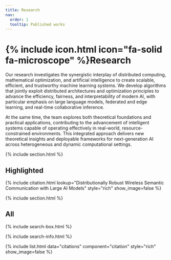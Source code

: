```yaml
---
title: Research
nav:
  order: 1
  tooltip: Published works
---
```


# {% include icon.html icon="fa-solid fa-microscope" %}Research

Our research investigates the synergistic interplay of distributed computing, mathematical optimization, and artificial intelligence to create scalable, efficient, and trustworthy machine learning systems. We develop algorithms that jointly exploit distributed architectures and optimization principles to advance the efficiency, fairness, and interpretability of modern AI, with particular emphasis on large language models, federated and edge learning, and real-time collaborative inference. 

At the same time, the team explores both theoretical foundations and practical applications, contributing to the advancement of intelligent systems capable of operating effectively in real-world, resource-constrained environments. This integrated approach delivers new theoretical insights and deployable frameworks for next-generation AI across heterogeneous and dynamic computational settings.

{% include section.html %}

## Highlighted

{% include citation.html lookup="Distributionally Robust Wireless Semantic Communication with Large AI Models" style="rich" show_image=false %}

{% include section.html %}

## All

{% include search-box.html %}

{% include search-info.html %}

{% include list.html data="citations" component="citation" style="rich" show_image=false %}
